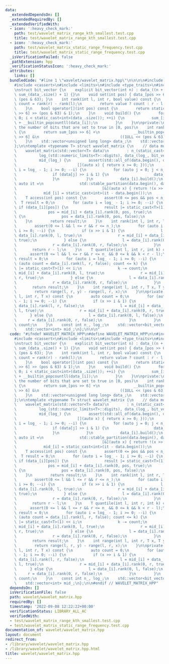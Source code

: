 ```yaml
---
data:
  _extendedDependsOn: []
  _extendedRequiredBy: []
  _extendedVerifiedWith:
  - icon: ':heavy_check_mark:'
    path: test/wavelet_matrix_range_kth_smallest.test.cpp
    title: test/wavelet_matrix_range_kth_smallest.test.cpp
  - icon: ':heavy_check_mark:'
    path: test/wavelet_matrix_static_range_frequency.test.cpp
    title: test/wavelet_matrix_static_range_frequency.test.cpp
  _isVerificationFailed: false
  _pathExtension: hpp
  _verificationStatusIcon: ':heavy_check_mark:'
  attributes:
    links: []
  bundledCode: "#line 1 \"wavelet/wavelet_matrix.hpp\"\n\n\n\n#include <algorithm>\n\
    #include <cassert>\n#include <limits>\n#include <type_traits>\n#include <vector>\n\
    \nstruct bit_vector {\n    explicit bit_vector(int n) : data_((n + 63) >> 6),\
    \ sum_(data_.size() + 1) {}\n    void set(int pos) { data_[pos >> 6] |= 1ULL <<\
    \ (pos & 63); }\n    int rank(int l, int r, bool value) const {\n        auto\
    \ count = rank(r) - rank(l);\n        return value ? count : r - l - count;\n\
    \    }\n    bool operator[](int pos) const {\n        return static_cast<bool>(data_[pos\
    \ >> 6] >> (pos & 63) & 1);\n    }\n    void build() {\n        for (auto i =\
    \ 0; i < static_cast<int>(data_.size()); ++i) {\n            sum_[i + 1] = sum_[i]\
    \ + __builtin_popcountll(data_[i]);\n        }\n    }\n\nprivate:\n    // Returns\
    \ the number of bits that are set to true in [0, pos)\n    int rank(int pos) const\
    \ {\n        return sum_[pos >> 6] +\n               __builtin_popcountll(data_[pos\
    \ >> 6] &\n                                    ((1ULL << (pos & 63)) - 1ULL));\n\
    \    }\n    std::vector<unsigned long long> data_;\n    std::vector<int> sum_;\n\
    };\n\ntemplate <typename T> struct wavelet_matrix {\n    // data must not be empty\n\
    \    wavelet_matrix(std::vector<T> data)\n        : n_(static_cast<int>(data.size())),\n\
    \          log_(std::numeric_limits<T>::digits), data_(log_, bit_vector(n_)),\n\
    \          mid_(log_) {\n        assert(std::all_of(data.begin(), data.end(),\n\
    \                           [](auto x) { return x >= 0; }));\n        for (auto\
    \ i = log_ - 1; i >= 0; --i) {\n            for (auto j = 0; j < n_; ++j) {\n\
    \                if (data[j] >> i & 1) {\n                    data_[i].set(j);\n\
    \                }\n            }\n            data_[i].build();\n           \
    \ auto it =\n                std::stable_partition(data.begin(), data.end(),\n\
    \                                      [&](auto x) { return !(x >> i & 1); });\n\
    \            mid_[i] = static_cast<int>(it - data.begin());\n        }\n    }\n\
    \    T access(int pos) const {\n        assert(0 <= pos && pos < n_);\n      \
    \  T result = 0;\n        for (auto i = log_ - 1; i >= 0; --i) {\n           \
    \ if (data_[i][pos]) {\n                result |= static_cast<T>(1) << i;\n  \
    \              pos = mid_[i] + data_[i].rank(0, pos, true);\n            } else\
    \ {\n                pos = data_[i].rank(0, pos, false);\n            }\n    \
    \    }\n        return result;\n    }\n    int rank(int l, int r, T x) const {\n\
    \        assert(0 <= l && l <= r && r <= n_);\n        for (auto i = log_ - 1;\
    \ i >= 0; --i) {\n            if (x >> i & 1) {\n                l = mid_[i] +\
    \ data_[i].rank(0, l, true);\n                r = mid_[i] + data_[i].rank(0, r,\
    \ true);\n            } else {\n                l = data_[i].rank(0, l, false);\n\
    \                r = data_[i].rank(0, r, false);\n            }\n        }\n \
    \       return r - l;\n    }\n    T quantile(int l, int r, int k) const {\n  \
    \      assert(0 <= l && l <= r && r <= n_ && 0 <= k && k < r - l);\n        T\
    \ result = 0;\n        for (auto i = log_ - 1; i >= 0; --i) {\n            if\
    \ (auto count = data_[i].rank(l, r, false); count <= k) {\n                result\
    \ |= static_cast<T>(1) << i;\n                k -= count;\n                l =\
    \ mid_[i] + data_[i].rank(0, l, true);\n                r = mid_[i] + data_[i].rank(0,\
    \ r, true);\n            } else {\n                l = data_[i].rank(0, l, false);\n\
    \                r = data_[i].rank(0, r, false);\n            }\n        }\n \
    \       return result;\n    }\n    int range(int l, int r, T x, T y) const {\n\
    \        return range(l, r, y) - range(l, r, x);\n    }\n\nprivate:\n    int range(int\
    \ l, int r, T x) const {\n        auto count = 0;\n        for (auto i = log_\
    \ - 1; i >= 0; --i) {\n            if (x >> i & 1) {\n                count +=\
    \ data_[i].rank(l, r, false);\n                l = mid_[i] + data_[i].rank(0,\
    \ l, true);\n                r = mid_[i] + data_[i].rank(0, r, true);\n      \
    \      } else {\n                l = data_[i].rank(0, l, false);\n           \
    \     r = data_[i].rank(0, r, false);\n            }\n        }\n        return\
    \ count;\n    }\n    const int n_, log_;\n    std::vector<bit_vector> data_;\n\
    \    std::vector<int> mid_;\n};\n\n\n"
  code: "#ifndef WAVELET_MATRIX_HPP\n#define WAVELET_MATRIX_HPP\n\n#include <algorithm>\n\
    #include <cassert>\n#include <limits>\n#include <type_traits>\n#include <vector>\n\
    \nstruct bit_vector {\n    explicit bit_vector(int n) : data_((n + 63) >> 6),\
    \ sum_(data_.size() + 1) {}\n    void set(int pos) { data_[pos >> 6] |= 1ULL <<\
    \ (pos & 63); }\n    int rank(int l, int r, bool value) const {\n        auto\
    \ count = rank(r) - rank(l);\n        return value ? count : r - l - count;\n\
    \    }\n    bool operator[](int pos) const {\n        return static_cast<bool>(data_[pos\
    \ >> 6] >> (pos & 63) & 1);\n    }\n    void build() {\n        for (auto i =\
    \ 0; i < static_cast<int>(data_.size()); ++i) {\n            sum_[i + 1] = sum_[i]\
    \ + __builtin_popcountll(data_[i]);\n        }\n    }\n\nprivate:\n    // Returns\
    \ the number of bits that are set to true in [0, pos)\n    int rank(int pos) const\
    \ {\n        return sum_[pos >> 6] +\n               __builtin_popcountll(data_[pos\
    \ >> 6] &\n                                    ((1ULL << (pos & 63)) - 1ULL));\n\
    \    }\n    std::vector<unsigned long long> data_;\n    std::vector<int> sum_;\n\
    };\n\ntemplate <typename T> struct wavelet_matrix {\n    // data must not be empty\n\
    \    wavelet_matrix(std::vector<T> data)\n        : n_(static_cast<int>(data.size())),\n\
    \          log_(std::numeric_limits<T>::digits), data_(log_, bit_vector(n_)),\n\
    \          mid_(log_) {\n        assert(std::all_of(data.begin(), data.end(),\n\
    \                           [](auto x) { return x >= 0; }));\n        for (auto\
    \ i = log_ - 1; i >= 0; --i) {\n            for (auto j = 0; j < n_; ++j) {\n\
    \                if (data[j] >> i & 1) {\n                    data_[i].set(j);\n\
    \                }\n            }\n            data_[i].build();\n           \
    \ auto it =\n                std::stable_partition(data.begin(), data.end(),\n\
    \                                      [&](auto x) { return !(x >> i & 1); });\n\
    \            mid_[i] = static_cast<int>(it - data.begin());\n        }\n    }\n\
    \    T access(int pos) const {\n        assert(0 <= pos && pos < n_);\n      \
    \  T result = 0;\n        for (auto i = log_ - 1; i >= 0; --i) {\n           \
    \ if (data_[i][pos]) {\n                result |= static_cast<T>(1) << i;\n  \
    \              pos = mid_[i] + data_[i].rank(0, pos, true);\n            } else\
    \ {\n                pos = data_[i].rank(0, pos, false);\n            }\n    \
    \    }\n        return result;\n    }\n    int rank(int l, int r, T x) const {\n\
    \        assert(0 <= l && l <= r && r <= n_);\n        for (auto i = log_ - 1;\
    \ i >= 0; --i) {\n            if (x >> i & 1) {\n                l = mid_[i] +\
    \ data_[i].rank(0, l, true);\n                r = mid_[i] + data_[i].rank(0, r,\
    \ true);\n            } else {\n                l = data_[i].rank(0, l, false);\n\
    \                r = data_[i].rank(0, r, false);\n            }\n        }\n \
    \       return r - l;\n    }\n    T quantile(int l, int r, int k) const {\n  \
    \      assert(0 <= l && l <= r && r <= n_ && 0 <= k && k < r - l);\n        T\
    \ result = 0;\n        for (auto i = log_ - 1; i >= 0; --i) {\n            if\
    \ (auto count = data_[i].rank(l, r, false); count <= k) {\n                result\
    \ |= static_cast<T>(1) << i;\n                k -= count;\n                l =\
    \ mid_[i] + data_[i].rank(0, l, true);\n                r = mid_[i] + data_[i].rank(0,\
    \ r, true);\n            } else {\n                l = data_[i].rank(0, l, false);\n\
    \                r = data_[i].rank(0, r, false);\n            }\n        }\n \
    \       return result;\n    }\n    int range(int l, int r, T x, T y) const {\n\
    \        return range(l, r, y) - range(l, r, x);\n    }\n\nprivate:\n    int range(int\
    \ l, int r, T x) const {\n        auto count = 0;\n        for (auto i = log_\
    \ - 1; i >= 0; --i) {\n            if (x >> i & 1) {\n                count +=\
    \ data_[i].rank(l, r, false);\n                l = mid_[i] + data_[i].rank(0,\
    \ l, true);\n                r = mid_[i] + data_[i].rank(0, r, true);\n      \
    \      } else {\n                l = data_[i].rank(0, l, false);\n           \
    \     r = data_[i].rank(0, r, false);\n            }\n        }\n        return\
    \ count;\n    }\n    const int n_, log_;\n    std::vector<bit_vector> data_;\n\
    \    std::vector<int> mid_;\n};\n\n#endif // WAVELET_MATRIX_HPP"
  dependsOn: []
  isVerificationFile: false
  path: wavelet/wavelet_matrix.hpp
  requiredBy: []
  timestamp: '2022-09-08 12:22:22+00:00'
  verificationStatus: LIBRARY_ALL_AC
  verifiedWith:
  - test/wavelet_matrix_range_kth_smallest.test.cpp
  - test/wavelet_matrix_static_range_frequency.test.cpp
documentation_of: wavelet/wavelet_matrix.hpp
layout: document
redirect_from:
- /library/wavelet/wavelet_matrix.hpp
- /library/wavelet/wavelet_matrix.hpp.html
title: wavelet/wavelet_matrix.hpp
---
```

